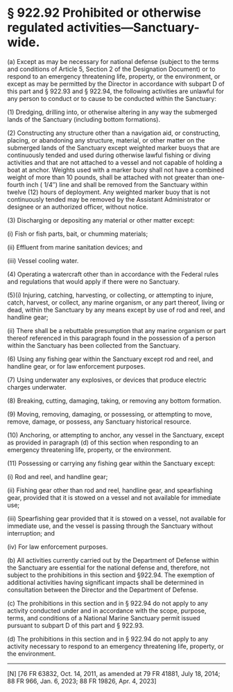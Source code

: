 # § 922.92   Prohibited or otherwise regulated activities—Sanctuary-wide.

(a) Except as may be necessary for national defense (subject to the terms and conditions of Article 5, Section 2 of the Designation Document) or to respond to an emergency threatening life, property, or the environment, or except as may be permitted by the Director in accordance with subpart D of this part and § 922.93 and § 922.94, the following activities are unlawful for any person to conduct or to cause to be conducted within the Sanctuary:


(1) Dredging, drilling into, or otherwise altering in any way the submerged lands of the Sanctuary (including bottom formations).


(2) Constructing any structure other than a navigation aid, or constructing, placing, or abandoning any structure, material, or other matter on the submerged lands of the Sanctuary except weighted marker buoys that are continuously tended and used during otherwise lawful fishing or diving activities and that are not attached to a vessel and not capable of holding a boat at anchor. Weights used with a marker buoy shall not have a combined weight of more than 10 pounds, shall be attached with not greater than one-fourth inch (
1/4″) line and shall be removed from the Sanctuary within twelve (12) hours of deployment. Any weighted marker buoy that is not continuously tended may be removed by the Assistant Administrator or designee or an authorized officer, without notice.


(3) Discharging or depositing any material or other matter except:


(i) Fish or fish parts, bait, or chumming materials;


(ii) Effluent from marine sanitation devices; and


(iii) Vessel cooling water.


(4) Operating a watercraft other than in accordance with the Federal rules and regulations that would apply if there were no Sanctuary.


(5)(i) Injuring, catching, harvesting, or collecting, or attempting to injure, catch, harvest, or collect, any marine organism, or any part thereof, living or dead, within the Sanctuary by any means except by use of rod and reel, and handline gear;


(ii) There shall be a rebuttable presumption that any marine organism or part thereof referenced in this paragraph found in the possession of a person within the Sanctuary has been collected from the Sanctuary.


(6) Using any fishing gear within the Sanctuary except rod and reel, and handline gear, or for law enforcement purposes.


(7) Using underwater any explosives, or devices that produce electric charges underwater.


(8) Breaking, cutting, damaging, taking, or removing any bottom formation.


(9) Moving, removing, damaging, or possessing, or attempting to move, remove, damage, or possess, any Sanctuary historical resource.


(10) Anchoring, or attempting to anchor, any vessel in the Sanctuary, except as provided in paragraph (d) of this section when responding to an emergency threatening life, property, or the environment.


(11) Possessing or carrying any fishing gear within the Sanctuary except:


(i) Rod and reel, and handline gear;


(ii) Fishing gear other than rod and reel, handline gear, and spearfishing gear, provided that it is stowed on a vessel and not available for immediate use;


(iii) Spearfishing gear provided that it is stowed on a vessel, not available for immediate use, and the vessel is passing through the Sanctuary without interruption; and


(iv) For law enforcement purposes.


(b) All activities currently carried out by the Department of Defense within the Sanctuary are essential for the national defense and, therefore, not subject to the prohibitions in this section and §922.94. The exemption of additional activities having significant impacts shall be determined in consultation between the Director and the Department of Defense.


(c) The prohibitions in this section and in § 922.94 do not apply to any activity conducted under and in accordance with the scope, purpose, terms, and conditions of a National Marine Sanctuary permit issued pursuant to subpart D of this part and § 922.93.


(d) The prohibitions in this section and in § 922.94 do not apply to any activity necessary to respond to an emergency threatening life, property, or the environment.



---

[N] [76 FR 63832, Oct. 14, 2011, as amended at 79 FR 41881, July 18, 2014; 88 FR 966, Jan. 6, 2023; 88 FR 19826, Apr. 4, 2023]




